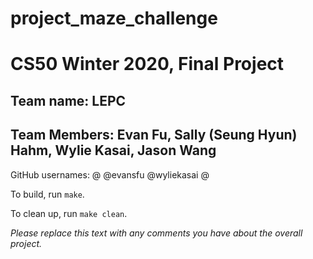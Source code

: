 # project_maze_challenge
# CS50 Winter 2020, Final Project

## Team name: LEPC
## Team Members: Evan Fu, Sally (Seung Hyun) Hahm, Wylie Kasai, Jason Wang

GitHub usernames:
@
@evansfu
@wyliekasai
@

To build, run `make`.

To clean up, run `make clean`.

*Please replace this text with any comments you have about the overall project.*
